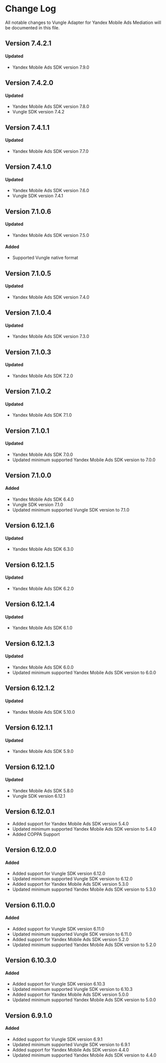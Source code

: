 # Change Log
All notable changes to Vungle Adapter for Yandex Mobile Ads Mediation will be documented in this file.

## Version 7.4.2.1

#### Updated
* Yandex Mobile Ads SDK version 7.9.0

## Version 7.4.2.0

#### Updated
* Yandex Mobile Ads SDK version 7.8.0
* Vungle SDK version 7.4.2

## Version 7.4.1.1

#### Updated
* Yandex Mobile Ads SDK version 7.7.0

## Version 7.4.1.0

#### Updated
* Yandex Mobile Ads SDK version 7.6.0
* Vungle SDK version 7.4.1

## Version 7.1.0.6

#### Updated
* Yandex Mobile Ads SDK version 7.5.0

#### Added
* Supported Vungle native format

## Version 7.1.0.5

#### Updated
* Yandex Mobile Ads SDK version 7.4.0

## Version 7.1.0.4

#### Updated
* Yandex Mobile Ads SDK version 7.3.0

## Version 7.1.0.3

#### Updated
* Yandex Mobile Ads SDK 7.2.0

## Version 7.1.0.2

#### Updated
* Yandex Mobile Ads SDK 7.1.0

## Version 7.1.0.1

#### Updated
* Yandex Mobile Ads SDK 7.0.0
* Updated minimum supported Yandex Mobile Ads SDK version to 7.0.0

## Version 7.1.0.0

#### Added
* Yandex Mobile Ads SDK 6.4.0
* Vungle SDK version 7.1.0
* Updated minimum supported Vungle SDK version to 7.1.0

## Version 6.12.1.6

#### Updated
* Yandex Mobile Ads SDK 6.3.0

## Version 6.12.1.5

#### Updated
* Yandex Mobile Ads SDK 6.2.0

## Version 6.12.1.4

#### Updated
* Yandex Mobile Ads SDK 6.1.0

## Version 6.12.1.3

#### Updated
* Yandex Mobile Ads SDK 6.0.0
* Updated minimum supported Yandex Mobile Ads SDK version to 6.0.0

## Version 6.12.1.2

#### Updated
* Yandex Mobile Ads SDK 5.10.0

## Version 6.12.1.1

#### Updated
* Yandex Mobile Ads SDK 5.9.0

## Version 6.12.1.0

#### Updated
* Yandex Mobile Ads SDK 5.8.0
* Vungle SDK version 6.12.1

## Version 6.12.0.1
* Added support for Yandex Mobile Ads SDK version 5.4.0
* Updated minimum supported Yandex Mobile Ads SDK version to 5.4.0
* Added COPPA Support

## Version 6.12.0.0

#### Added
* Added support for Vungle SDK version 6.12.0
* Updated minimum supported Vungle SDK version to 6.12.0
* Added support for Yandex Mobile Ads SDK version 5.3.0
* Updated minimum supported Yandex Mobile Ads SDK version to 5.3.0

## Version 6.11.0.0

#### Added
* Added support for Vungle SDK version 6.11.0
* Updated minimum supported Vungle SDK version to 6.11.0
* Added support for Yandex Mobile Ads SDK version 5.2.0
* Updated minimum supported Yandex Mobile Ads SDK version to 5.2.0

## Version 6.10.3.0

#### Added
* Added support for Vungle SDK version 6.10.3
* Updated minimum supported Vungle SDK version to 6.10.3
* Added support for Yandex Mobile Ads SDK version 5.0.0
* Updated minimum supported Yandex Mobile Ads SDK version to 5.0.0

## Version 6.9.1.0

#### Added
* Added support for Vungle SDK version 6.9.1
* Updated minimum supported Vungle SDK version to 6.9.1
* Added support for Yandex Mobile Ads SDK version 4.4.0
* Updated minimum supported Yandex Mobile Ads SDK version to 4.4.0
